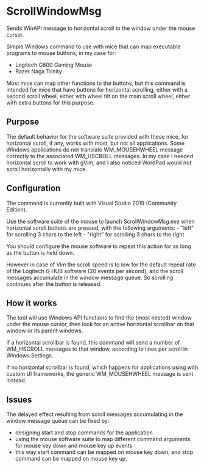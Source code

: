 # ScrollWindowMsg
Sends WinAPI message to horizontal scroll to the window under the mouse cursor.

Simple Windows command to use with mice that can map executable programs to mouse buttons, in my case for:
 - Logitech G600 Gaming Mouse
 - Razer Naga Trinity

Most mice can map other functions to the buttons, but this command is intended for mice that have buttons for horizontal scrolling, either with a second scroll wheel, either with wheel tilt on the main scroll wheel, either with extra buttons for this purpose.

## Purpose
The default behavior for the software suite provided with these mice, for horizontal scroll, if any, works with most, but not all applications. Some Windows applications do not translate WM_MOUSEHWHEEL message correctly to the associated WM_HSCROLL messages. In my case I needed horizontal scroll to work with gVim, and I also noticed WordPad would not scroll horizontally with my mice.

## Configuration
The command is currently built with Visual Studio 2019 (Community Edition).

Use the software suite of the mouse to launch ScrollWindowMsg.exe when horizontal scroll buttons are pressed, with the following arguments:
    - "left" for scrolling 3 chars to the left
    - "right" for scrolling 3 chars to the right

You should configure the mouse software to repeat this action for as long as the button is held down.

However in case of Vim the scroll speed is to low for the default repeat rate of the Logitech G HUB software (20 events per second), and the scroll messages accumulate in the window message queue. So scrolling continues after the button is released.

## How it works
The tool will use Windows API functions to find the (most nested) window under the mouse cursor, then look for an active horizontal scrollbar on that window or its parent windows.

If a horizontal scrollbar is found, this command will send a number of WM_HSCROLL messages to that window, according to lines per scroll in Windows Settings.

If no horizontal scrollbar is found, which happens for applications using with custom UI frameworks, the generic WM_MOUSEHWHEEL message is sent instead.

## Issues
The delayed effect resulting from scroll messages accumulating in the window message queue can be fixed by:
 - designing start and stop commands for the application
 - using the mouse software suite to map different command arguments for mouse key down and mouse key up events
 - this way start command can be mapped on mouse key down, and stop command can be mapped on mouse key up.

